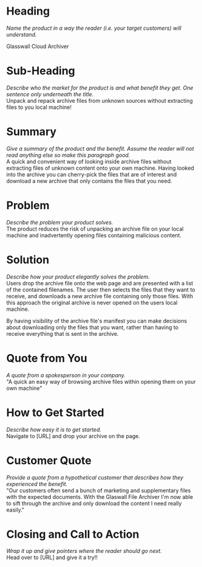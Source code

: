 # Heading
_Name the product in a way the reader (i.e. your target customers) will understand._

Glasswall Cloud Archiver

# Sub-Heading
_Describe who the market for the product is and what benefit they get. One sentence only underneath the title._\
Unpack and repack archive files from unknown sources without extracting files to you local machine!

# Summary 
_Give a summary of the product and the benefit. Assume the reader will not read anything else so make this paragraph good._\
A quick and convenient way of looking inside archive files without extracting files of unknown content onto your own machine. Having looked into the archive you can cherry-pick the files that are of interest and download a new archive that only contains the files that you need.

# Problem 
_Describe the problem your product solves._\
The product reduces the risk of unpacking an archive file on your local machine and inadvertently opening files containing malicious content. 

# Solution 
_Describe how your product elegantly solves the problem._\
Users drop the archive file onto the web page and are presented with a list of the contained filenames. The user then selects the files that they want to receive, and downloads a new archive file containing only those files. With this approach the original archive is never opened on the users local machine.

By having visibility of the archive file's manifest you can make decisions about downloading only the files that you want, rather than having to receive everything that is sent in the archive.

# Quote from You 
_A quote from a spokesperson in your company._\
"A quick an easy way of browsing archive files within opening them on your own machine" 

# How to Get Started 
_Describe how easy it is to get started._\
Navigate to [URL] and drop your archive on the page.

# Customer Quote 
_Provide a quote from a hypothetical customer that describes how they experienced the benefit._\
"Our customers often send a bunch of marketing and supplementary files with the expected documents. With the Glaswall File Archiver I'm now able to sift through the archive and only download the content I need really easily." 

# Closing and Call to Action 
_Wrap it up and give pointers where the reader should go next._\
Head over to [URL] and give it a try!!
